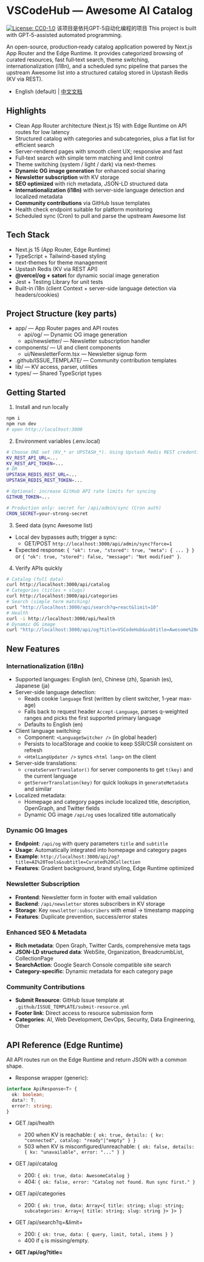 # VSCodeHub — Awesome AI Catalog
[![License: CC0-1.0](https://img.shields.io/badge/License-CC0_1.0-lightgrey.svg)](https://creativecommons.org/publicdomain/zero/1.0/)
该项目是依托GPT-5自动化编程的项目
This project is built with GPT‑5-assisted automated programming.

An open-source, production‑ready catalog application powered by Next.js App Router and the Edge Runtime. It provides categorized browsing of curated resources, fast full‑text search, theme switching, internationalization (i18n), and a scheduled sync pipeline that parses the upstream Awesome list into a structured catalog stored in Upstash Redis (KV via REST).

- English (default) | [中文文档](./README.zh-CN.md)

## Highlights
- Clean App Router architecture (Next.js 15) with Edge Runtime on API routes for low latency
- Structured catalog with categories and subcategories, plus a flat list for efficient search
- Server-rendered pages with smooth client UX; responsive and fast
- Full‑text search with simple term matching and limit control
- Theme switching (system / light / dark) via next-themes
- **Dynamic OG image generation** for enhanced social sharing
- **Newsletter subscription** with KV storage
- **SEO optimized** with rich metadata, JSON-LD structured data
- **Internationalization (i18n)** with server-side language detection and localized metadata
- **Community contributions** via GitHub Issue templates
- Health check endpoint suitable for platform monitoring
- Scheduled sync (Cron) to pull and parse the upstream Awesome list

## Tech Stack
- Next.js 15 (App Router, Edge Runtime)
- TypeScript + Tailwind-based styling
- next-themes for theme management
- Upstash Redis (KV via REST API)
- **@vercel/og + satori** for dynamic social image generation
- Jest + Testing Library for unit tests
- Built-in i18n (client Context + server-side language detection via headers/cookies)

## Project Structure (key parts)
- app/ — App Router pages and API routes
  - api/og/ — Dynamic OG image generation
  - api/newsletter/ — Newsletter subscription handler
- components/ — UI and client components
  - ui/NewsletterForm.tsx — Newsletter signup form
- .github/ISSUE_TEMPLATE/ — Community contribution templates
- lib/ — KV access, parser, utilities
- types/ — Shared TypeScript types

## Getting Started
1) Install and run locally
```bash
npm i
npm run dev
# open http://localhost:3000
```

2) Environment variables (.env.local)
```bash
# Choose ONE set (KV_* or UPSTASH_*). Using Upstash Redis REST credentials is recommended.
KV_REST_API_URL=...
KV_REST_API_TOKEN=...
# OR
UPSTASH_REDIS_REST_URL=...
UPSTASH_REDIS_REST_TOKEN=...

# Optional: increase GitHub API rate limits for syncing
GITHUB_TOKEN=...

# Production only: secret for /api/admin/sync (Cron auth)
CRON_SECRET=your-strong-secret
```

3) Seed data (sync Awesome list)
- Local dev bypasses auth; trigger a sync:
  - GET/POST `http://localhost:3000/api/admin/sync?force=1`
- Expected response: `{ "ok": true, "stored": true, "meta": { ... } }` or `{ "ok": true, "stored": false, "message": "Not modified" }`.

4) Verify APIs quickly
```bash
# Catalog (full data)
curl http://localhost:3000/api/catalog
# Categories (titles + slugs)
curl http://localhost:3000/api/categories
# Search (simple term matching)
curl "http://localhost:3000/api/search?q=react&limit=10"
# Health
curl -i http://localhost:3000/api/health
# Dynamic OG image
curl "http://localhost:3000/api/og?title=VSCodeHub&subtitle=Awesome%20AI%20Catalog"
```

## New Features

### Internationalization (i18n)
- Supported languages: English (en), Chinese (zh), Spanish (es), Japanese (ja)
- Server-side language detection:
  - Reads cookie `language` first (written by client switcher, 1-year max-age)
  - Falls back to request header `Accept-Language`, parses q-weighted ranges and picks the first supported primary language
  - Defaults to English (en)
- Client language switching:
  - Component: `<LanguageSwitcher />` (in global header)
  - Persists to localStorage and cookie to keep SSR/CSR consistent on refresh
  - `<HtmlLangUpdater />` syncs `<html lang>` on the client
- Server-side translations:
  - `createServerTranslator()` for server components to get `t(key)` and the current language
  - `getServerTranslation(key)` for quick lookups in `generateMetadata` and similar
- Localized metadata:
  - Homepage and category pages include localized title, description, OpenGraph, and Twitter fields
  - Dynamic OG image `/api/og` uses localized title automatically


### Dynamic OG Images
- **Endpoint**: `/api/og` with query parameters `title` and `subtitle`
- **Usage**: Automatically integrated into homepage and category pages
- **Example**: `http://localhost:3000/api/og?title=AI%20Tools&subtitle=Curated%20Collection`
- **Features**: Gradient background, brand styling, Edge Runtime optimized

### Newsletter Subscription
- **Frontend**: Newsletter form in footer with email validation
- **Backend**: `/api/newsletter` stores subscribers in KV storage
- **Storage**: Key `newsletter:subscribers` with email → timestamp mapping
- **Features**: Duplicate prevention, success/error states

### Enhanced SEO & Metadata
- **Rich metadata**: Open Graph, Twitter Cards, comprehensive meta tags
- **JSON-LD structured data**: WebSite, Organization, BreadcrumbList, CollectionPage
- **SearchAction**: Google Search Console compatible site search
- **Category-specific**: Dynamic metadata for each category page

### Community Contributions
- **Submit Resource**: GitHub Issue template at `.github/ISSUE_TEMPLATE/submit-resource.yml`
- **Footer link**: Direct access to resource submission form
- **Categories**: AI, Web Development, DevOps, Security, Data Engineering, Other

## API Reference (Edge Runtime)
All API routes run on the Edge Runtime and return JSON with a common shape.

- Response wrapper (generic):
```ts
interface ApiResponse<T> {
  ok: boolean;
  data?: T;
  error?: string;
}
```

- GET /api/health
  - 200 when KV is reachable: `{ ok: true, details: { kv: "connected", catalog: "ready"|"empty" } }`
  - 503 when KV is misconfigured/unreachable: `{ ok: false, details: { kv: "unavailable", error: "..." } }`

- GET /api/catalog
  - 200: `{ ok: true, data: AwesomeCatalog }`
  - 404: `{ ok: false, error: "Catalog not found. Run sync first." }`

- GET /api/categories
  - 200: `{ ok: true, data: Array<{ title: string; slug: string; subcategories: Array<{ title: string; slug: string }> }> }`

- GET /api/search?q=<terms>&limit=<n>
  - 200: `{ ok: true, data: { query, limit, total, items } }`
  - 400 if `q` is missing/empty.

- **GET /api/og?title=<title>&subtitle=<subtitle>** (NEW)
  - 200: Returns dynamic PNG image (1200×630)
  - Features: Gradient background, typography, brand colors
  - Used automatically in page metadata for social sharing

- **POST /api/newsletter** (NEW)
  - Body: `{ email: string }`
  - 200: `{ ok: true, message: "Subscribed successfully" }`
  - 400: `{ ok: false, error: "Invalid email" }`
  - 409: `{ ok: false, error: "Already subscribed" }`

- POST /api/admin/sync (Edge) | also supports GET
  - Dev: auth is bypassed for convenience
  - Prod auth (choose one):
    - Header: `x-cron-secret: <CRON_SECRET>`
    - Header: `Authorization: Bearer <CRON_SECRET>`
  - Optional: `?force=1` or header `x-force-sync: 1` to bypass ETag and refresh

## Data Model (types)
```ts
// A curated resource item
export interface AwesomeItem {
  title: string;
  url: string;
  description?: string;
  category: string;
  subcategory?: string;
}

// A category (H2) which may include subcategories (H3)
export interface AwesomeCategory {
  title: string;
  slug: string;
  items: AwesomeItem[];
  children: AwesomeCategory[];
}

// Full catalog with both tree and flat list
export interface AwesomeCatalog {
  tree: AwesomeCategory[];
  list: AwesomeItem[];
  meta: { updatedAt: string; totalItems: number; version: number };
}

// Newsletter subscriber (NEW)
export interface NewsletterSubscriber {
  email: string;
  subscribedAt: string;
}
```

## SEO & Structured Data
The application includes comprehensive SEO optimization:

- **Meta tags**: Dynamic titles, descriptions, keywords for each page
- **Open Graph**: Rich social sharing with dynamic OG images
- **Twitter Cards**: Summary with large image support
- **JSON-LD structured data**:
  - `WebSite` with SearchAction for homepage
  - `Organization` for brand information
  - `BreadcrumbList` for navigation
  - `CollectionPage` for category pages
- **Sitemap & Robots**: Dynamic generation based on catalog structure

## Sync & Cron (Production)
- Endpoint: `/api/admin/sync` (GET/POST)
- Cron example (vercel.json):
```json
{
  "crons": [
    { "path": "/api/admin/sync", "schedule": "0 */12 * * *" }
  ]
}
```
- If you configure Cron Jobs in the Vercel dashboard, add a custom header `x-cron-secret: <CRON_SECRET>`.

## Deployment (Vercel)
- Connect the repository and set required environment variables
- Ensure Cron is configured (either via vercel.json or dashboard)
- Production build: `npm run build`; start: `npm start`
- **OG images**: Automatically work on Vercel with Edge Runtime
- **Newsletter**: Uses KV storage, no additional setup needed

## Development Tips
- Scripts: `dev` (Turbopack), `build`, `start`, `lint`, `test`
- Theme toggle lives in the global header (next-themes). Default follows system preference
- **Newsletter testing**: Check KV storage with key `newsletter:subscribers`
- **OG image testing**: Visit `/api/og?title=Test&subtitle=Image` to preview
- Accessibility: a "Skip to content" link is available for keyboard users
- SEO: robots.txt and sitemap.xml are served from the app directory

## Troubleshooting
- 404 on `/api/catalog`: Run `/api/admin/sync?force=1` to seed data
- 503 on `/api/health`: Check `KV_REST_API_URL/TOKEN` or `UPSTASH_REDIS_REST_URL/TOKEN`
- GitHub rate limit: set `GITHUB_TOKEN` to increase API limits for the sync pipeline
- **OG images not loading**: Check Edge Runtime deployment and image URL format
- **Newsletter not working**: Verify KV connection and check browser console for errors
- Route marked as "dynamic": Using `headers()/cookies()` for language detection makes affected routes dynamic; this is expected in Next.js
- Test i18n: After switching language, refresh and verify `<html lang>`, on-page copy, and metadata (OG/Twitter) are localized

## Testing
- Run unit tests with Jest: `npm test`
- The markdown parser dynamically imports ESM packages; a test‑only fallback keeps tests reliable
- **Manual testing**:
  - Newsletter: Fill form in footer, check KV storage
  - OG images: Test social sharing or visit API endpoint directly
  - SEO: Use browser dev tools to inspect meta tags and JSON-LD

## License
CC0 1.0 Universal

- Summary: No rights reserved; as close as possible to public domain
- Deed: https://creativecommons.org/publicdomain/zero/1.0/
- Legalcode: https://creativecommons.org/publicdomain/zero/1.0/legalcode

## Acknowledgements
- Inspired by the Awesome list by sindresorhus
- Upstash for Redis KV (REST API)
- Vercel for OG image generation (@vercel/og)
- Next.js team and community
